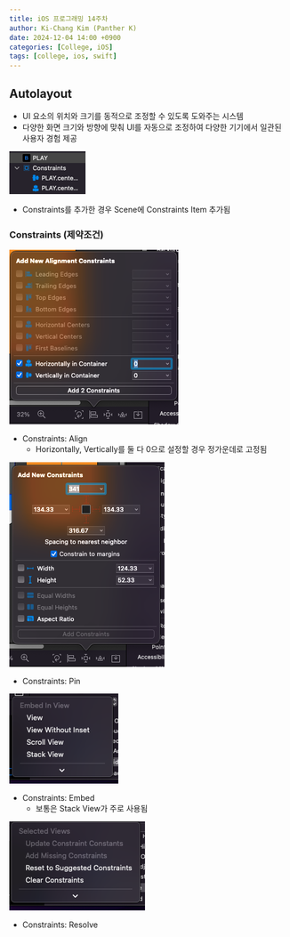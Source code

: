 ```yaml
---
title: iOS 프로그래밍 14주차
author: Ki-Chang Kim (Panther K)
date: 2024-12-04 14:00 +0900
categories: [College, iOS]
tags: [college, ios, swift]
---
```


## Autolayout

- UI 요소의 위치와 크기를 동적으로 조정할 수 있도록 도와주는 시스템
- 다양한 화면 크기와 방향에 맞춰 UI를 자동으로 조정하여 다양한 기기에서 일관된 사용자 경험 제공

![week13-1](/assets/img/post/24-12-04/1.png)

- Constraints를 추가한 경우 Scene에 Constraints Item 추가됨

### Constraints (제약조건)

![week13-2](/assets/img/post/24-12-04/2.png)

- Constraints: Align
    + Horizontally, Vertically를 둘 다 0으로 설정할 경우 정가운데로 고정됨

![week13-3](/assets/img/post/24-12-04/3.png)

- Constraints: Pin

![week13-4](/assets/img/post/24-12-04/4.png)

- Constraints: Embed
    + 보통은 Stack View가 주로 사용됨

![week13-5](/assets/img/post/24-12-04/5.png)

- Constraints: Resolve